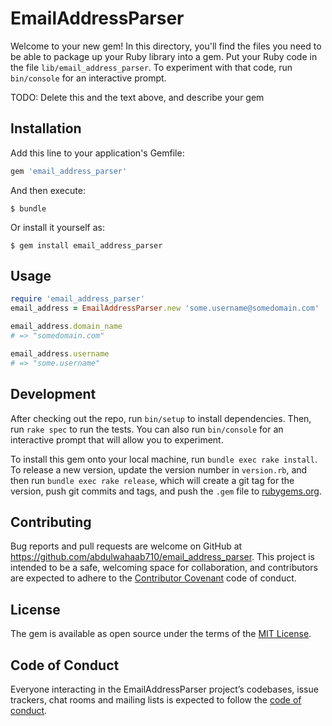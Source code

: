 # EmailAddressParser

Welcome to your new gem! In this directory, you'll find the files you need to be able to package up your Ruby library into a gem. Put your Ruby code in the file `lib/email_address_parser`. To experiment with that code, run `bin/console` for an interactive prompt.

TODO: Delete this and the text above, and describe your gem

## Installation

Add this line to your application's Gemfile:

```ruby
gem 'email_address_parser'
```

And then execute:

    $ bundle

Or install it yourself as:

    $ gem install email_address_parser

## Usage

```ruby
require 'email_address_parser'
email_address = EmailAddressParser.new 'some.username@somedomain.com'

email_address.domain_name
# => "somedomain.com"

email_address.username
# => "some.username"
```

## Development

After checking out the repo, run `bin/setup` to install dependencies. Then, run `rake spec` to run the tests. You can also run `bin/console` for an interactive prompt that will allow you to experiment.

To install this gem onto your local machine, run `bundle exec rake install`. To release a new version, update the version number in `version.rb`, and then run `bundle exec rake release`, which will create a git tag for the version, push git commits and tags, and push the `.gem` file to [rubygems.org](https://rubygems.org).

## Contributing

Bug reports and pull requests are welcome on GitHub at https://github.com/abdulwahaab710/email_address_parser. This project is intended to be a safe, welcoming space for collaboration, and contributors are expected to adhere to the [Contributor Covenant](http://contributor-covenant.org) code of conduct.

## License

The gem is available as open source under the terms of the [MIT License](https://opensource.org/licenses/MIT).

## Code of Conduct

Everyone interacting in the EmailAddressParser project’s codebases, issue trackers, chat rooms and mailing lists is expected to follow the [code of conduct](https://github.com/abdulwahaab710/email_address_parser/blob/master/CODE_OF_CONDUCT.md).
